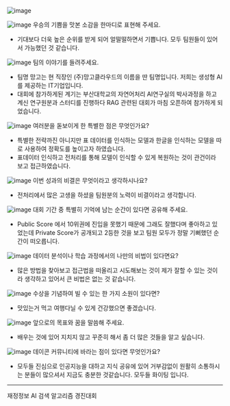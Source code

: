 
![image](https://github.com/user-attachments/assets/e936ce9e-d0e7-4dfa-a305-dac4a423d513)


![image](https://github.com/user-attachments/assets/d82aabcf-38f0-412c-8fda-afe464401cfb)  우승의 기쁨을 맛본 소감을 한마디로 표현해 주세요.
- 기대보다 더욱 높은 순위를 받게 되어 얼떨떨하면서 기쁩니다. 모두 팀원들이 있어서 가능했던 것 같습니다.

![image](https://github.com/user-attachments/assets/b32adaf6-0fba-44f9-ad38-1f64ca0351b7)  팀의 이야기를 들려주세요.
- 팀명 망고는 현 직장인 (주)망고클라우드의 이름을 딴 팀명입니다. 저희는 생성형 AI를 제공하는 IT기업입니다.
- 대회에 참가하게된 계기는 부산대학교의 자연어처리 AI연구실의 박사과정을 하고 계신 연구원분과 스터디를 진행하다 RAG 관련된 대회가 마침 오픈하여 참가하게 되었습니다.

![image](https://github.com/user-attachments/assets/a6025bbf-4cb7-4846-be88-e9f19777d585)  여러분을 돋보이게 한 특별한 점은 무엇인가요?
- 특별한 전략까진 아니지만 표 데이터를 인식하는 모델과 한글을 인식하는 모델을 따로 사용하여 정확도를 높이고자 하였습니다.
- 표데이터 인식하고 전처리를 통해 모델이 인식할 수 있게 복원하는 것이 관건이라 보고 접근하였습니다.

![image](https://github.com/user-attachments/assets/43398516-5d00-4557-8164-9cf08f0c7cdb)  이번 성과의 비결은 무엇이라고 생각하시나요?
- 전처리에서 많은 고생을 하셨을 팀원분의 노력이 비결이라고 생각합니다.

![image](https://github.com/user-attachments/assets/45caec0a-8b05-4652-934f-f622b4fbd952)  대회 기간 중 특별히 기억에 남는 순간이 있다면 공유해 주세요.
- Public Score 에서 10위권에 진입을 못했기 때문에 그래도 잘했다며 좋아하고 있었는데 Private Score가 공개되고 2등한 것을 보고 팀원 모두가 정말 기뻐했던 순간이 떠오릅니다.

![image](https://github.com/user-attachments/assets/cdfd222f-4ba2-4e44-be0d-10d7db655669)  데이터 분석이나 학습 과정에서의 나만의 비법이 있다면요?
- 많은 방법을 찾아보고 접근법을 떠올리고 시도해보는 것이 제가 잘할 수 있는 것이라 생각하고 있어서 큰 비법은 없는 것 같습니다.

![image](https://github.com/user-attachments/assets/593f6c3c-a10e-465a-bc40-95854765576e)  수상을 기념하여 빌 수 있는 한 가지 소원이 있다면?
- 맛있는거 먹고 여행다닐 수 있게 건강했으면 좋겠습니다.

![image](https://github.com/user-attachments/assets/51012b6b-9e41-48ba-ac16-020914513e73)  앞으로의 목표와 꿈을 말씀해 주세요.
- 배우는 것에 있어 지치지 않고 꾸준히 해서 좀 더 많은 것들을 알고 싶습니다.

![image](https://github.com/user-attachments/assets/4204e5e4-3ed5-4a00-b1f5-80ff9eb9192a)  데이콘 커뮤니티에 바라는 점이 있다면 무엇인가요?
- 모두들 진심으로 인공지능을 대하고 지식 공유에 있어 거부감없이 원활히 소통하시는 분들이 많으셔서 지금도 충분한 것같습니다. 모두들 화이팅 입니다.


---

재정정보 AI 검색 알고리즘 경진대회 
